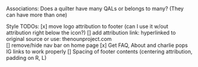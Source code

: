Associations:
    Does a quilter have many QALs or belongs to many? (They can have more than one)

Style TODOs:
[x] move logo attribution to footer (can I use it w/out attribution right below the icon?) 
[] add attribution link: hyperlinked to original source or use: thenounproject.com  
[] remove/hide nav bar on home page
[x] Get FAQ, About and charlie pops IG links to work properly
[] Spacing of footer contents (centering attribution, padding on R, L)

